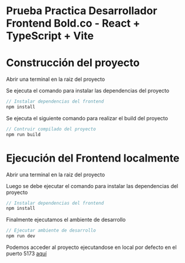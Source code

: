# Prueba Practica Desarrollador Frontend Bold.co - React + TypeScript + Vite

# Construcción del proyecto

Abrir una terminal en la raiz del proyecto

Se ejecuta el comando para instalar las dependencias del proyecto

```js
// Instalar dependencias del frontend
npm install
```

Se ejecuta el siguiente comando para realizar el build del proyecto

```js
// Contruir compilado del proyecto
npm run build
```

# Ejecución del Frontend localmente

Abrir una terminal en la raiz del proyecto

Luego se debe ejecutar el comando para instalar las dependencias del proyecto

```js
// Instalar dependencias del frontend
npm install
```

Finalmente ejecutamos el ambiente de desarrollo

```js
// Ejecutar ambiente de desarrollo
npm run dev
```

Podemos acceder al proyecto ejecutandose en local por defecto en el puerto 5173 [aquí](http://localhost:5173/)
